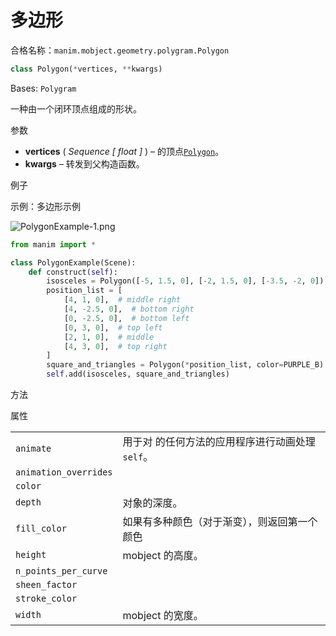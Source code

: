 # 多边形

合格名称：`manim.mobject.geometry.polygram.Polygon`

```py
class Polygon(*vertices, **kwargs)
```

Bases: `Polygram`

一种由一个闭环顶点组成的形状。

参数

- **vertices** ( _Sequence_ _\[_ _float_ _\]_ ) – 的顶点[`Polygon`]()。
- **kwargs** – 转发到父构造函数。

例子

示例：多边形示例

![PolygonExample-1.png](../static/PolygonExample-1.png)


```py
from manim import *

class PolygonExample(Scene):
    def construct(self):
        isosceles = Polygon([-5, 1.5, 0], [-2, 1.5, 0], [-3.5, -2, 0])
        position_list = [
            [4, 1, 0],  # middle right
            [4, -2.5, 0],  # bottom right
            [0, -2.5, 0],  # bottom left
            [0, 3, 0],  # top left
            [2, 1, 0],  # middle
            [4, 3, 0],  # top right
        ]
        square_and_triangles = Polygon(*position_list, color=PURPLE_B)
        self.add(isosceles, square_and_triangles)
```


方法



属性

|||
|-|-|
`animate`|用于对 的任何方法的应用程序进行动画处理`self`。
`animation_overrides`|
`color`|
`depth`|对象的深度。
`fill_color`|如果有多种颜色（对于渐变），则返回第一个颜色
`height`|mobject 的高度。
`n_points_per_curve`|
`sheen_factor`|
`stroke_color`|
`width`|mobject 的宽度。
